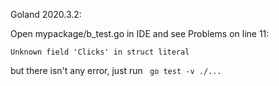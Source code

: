 Goland 2020.3.2:

Open mypackage/b_test.go in IDE and see Problems on line 11:

`Unknown field 'Clicks' in struct literal`

but there isn't any error, just run ` go test -v ./...`

